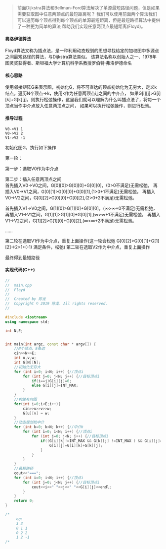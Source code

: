 >前面Dijkstra算法和Bellman-Ford算法解决了单源最短路径问题，但是如果需要获取图中任意两顶点的最短距离呢？
我们可以使用前面两个算法我们可以遍历每个顶点得到每个顶点的单源最短距离，但是最短路径算法中提供了一种更为简单的算法
帮助我们实现任意两顶点最短距离(Floyd)。

#### 弗洛伊德算法

Floyd算法又称为插点法，是一种利用动态规划的思想寻找给定的加权图中多源点之间最短路径的算法，与Dijkstra算法类似。
该算法名称以创始人之一、1978年图灵奖获得者、斯坦福大学计算机科学系教授罗伯特·弗洛伊德命名

#### 核心思路

使用邻接矩阵G来表示图，初始化G，将不可直达的顶点初始化为无穷大，定义k结点，遍历N个顶点->k，使用k作为任意两顶点i,j之间的中介点，
如果G[i][j]>G[i][k]+G[k][j]，则执行松弛操作，这里我们就可以理解为什么叫插点法了，将每一个顶点当作中介点放入任意两顶点之间，
如果可以执行松弛操作，则进行松弛。


#### 推导过程

```text
V0->V1 1
V0->V2 2
V1->V2 -1
```

初始化图G，执行如下操作

第一轮：

第一步：选取V0作为中介点

第二步：插入任意两顶点之间  
首先插入V0->V0之间，G[0][0]>G[0][0]+G[0][0]，(0>0不满足)无需松弛，
再插入V0->V1之间，G[0][1]>G[0][0]+G[0][1],(1>0+1不满足)无需松弛，
再插入V0->V2之间，G[0][2]>G[0][0]+G[0][2],(2>0+2不满足)无需松弛。
       
首先插入V1->V0之间，G[1][0]>G[1][0]+G[0][0]，(∞>∞+0不满足)无需松弛，
再插入V1->V1之间，G[1][1]>G[1][0]+G[0][1],(∞>∞+1不满足)无需松弛，
再插入V1->V2之间，G[1][2]>G[1][0]+G[0][2],(∞>∞+2不满足)无需松弛。

......

第二轮在选取V1作为中介点，重复上面操作(这一轮会松弛 G[0][2]>G[0][1]+G[1][2]->2>1+(-1) 满足条件，松弛)
第二轮在选取V2作为中介点，重复上面操作

最终得到最短路径

#### 实现代码(C++)

```c++
//
//  main.cpp
//  Floyd
//
//  Created by 陈龙
//  Copyright © 2019 陈龙. All rights reserved.
//

#include <iostream>
using namespace std;

int N,E;


int main(int argc, const char * argv[]) {
    //N个顶点，E条边
    cin>>N>>E;
    int u,v,w;
    int G[N][N];
    //初始化无穷大
    for (int i=0; i<N; i++) {//顶点i
        for (int j=0; j<N; j++) {//目标顶点i
            if(i==j)G[i][j]=0;
            else G[i][j]=INT_MAX;
        }
    }
    //构建有向图
    for(int i=0;i<E;i++){
        cin>>u>>v>>w;
        G[u][v] = w;
    }
    //动态规划找中介
    for (int k=0; k<N; k++) {//中介k
        for (int i=0; i<N; i++) {//顶点i
            for (int j=0; j<N; j++) {//目标顶点i
                if((G[i][k]!=INT_MAX && G[k][j] !=INT_MAX ) && G[i][j]>G[i][k]+G[k][j]){
                    G[i][j]=G[i][k]+G[k][j];
                }
            }
        }
    }
    //最短路径
    cout<<"===";
    for (int i=0; i<N; i++) {//顶点i
        for (int j=0; j<N; j++) {//目标顶点i
            cout<<i<<" "<<j<<" "<<G[i][j]<<endl;
        }
    }
    return 0;
}

/*
     eg:
     3 3
     0 1 1
     0 2 2
     1 2 -1
/*

```

